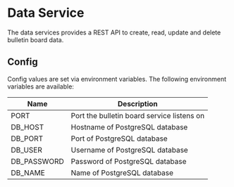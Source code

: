 # Data Service

The data services provides a REST API to create, read, update and delete bulletin board data.

## Config

Config values are set via environment variables. The following environment variables are available:

| Name | Description |
| ---- | ----------- |
| PORT | Port the bulletin board service listens on |
| DB_HOST | Hostname of PostgreSQL database |
| DB_PORT | Port of PostgreSQL database |
| DB_USER | Username of PostgreSQL database |
| DB_PASSWORD | Password of PostgreSQL database |
| DB_NAME | Name of PostgreSQL database |
